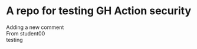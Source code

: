 # A repo for testing GH Action security

Adding a new comment <br>
From student00 <br>
testing <br>
